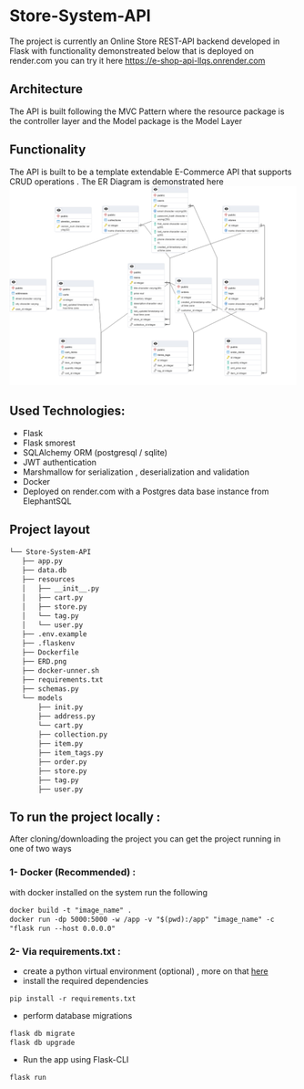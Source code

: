 # Store-System-API

The project is currently an Online Store REST-API backend developed in Flask with functionality demonstreated below that is deployed on render.com you can try it here https://e-shop-api-llqs.onrender.com

## Architecture
The API is built following the MVC Pattern where the resource package is the controller layer and the Model package is the Model Layer 

## Functionality
The API is built to be a template extendable E-Commerce API that supports CRUD operations . The ER Diagram is demonstrated here 
![ERD](https://github.com/AI091/Store-System-API/blob/master/ERD.png)

## Used Technologies: 
- Flask 
- Flask smorest 
- SQLAlchemy ORM (postgresql / sqlite)
- JWT authentication 
- Marshmallow for serialization , deserialization and validation 
- Docker 
- Deployed on render.com with a Postgres data base instance from ElephantSQL 

## Project layout 
```
└── Store-System-API
   ├── app.py
   ├── data.db
   ├── resources
   │   ├── __init__.py
   │   ├── cart.py
   │   ├── store.py	
   │   └── tag.py
   │   └── user.py
   ├── .env.example
   ├── .flaskenv
   ├── Dockerfile
   ├── ERD.png
   ├── docker-unner.sh
   ├── requirements.txt
   ├── schemas.py
   └── models
       ├── init.py
       ├── address.py
       └── cart.py
       ├── collection.py
       ├── item.py
       ├── item_tags.py
       ├── order.py
       ├── store.py
       ├── tag.py
       ├── user.py
```



## To run the project locally : 
After cloning/downloading the project you can get the project running in one of two ways  
### 1- Docker (Recommended) : 
with docker installed on the system run the following 
```
docker build -t "image_name" . 
docker run -dp 5000:5000 -w /app -v "$(pwd):/app" "image_name" -c "flask run --host 0.0.0.0"

```
### 2- Via requirements.txt : 
- create a python virtual environment (optional) , more on that [here](https://docs.python.org/3/library/venv.html)
- install the required dependencies
```
pip install -r requirements.txt
```
- perform database migrations 
```
flask db migrate
flask db upgrade
```
- Run the app using Flask-CLI 
``` 
flask run
```


